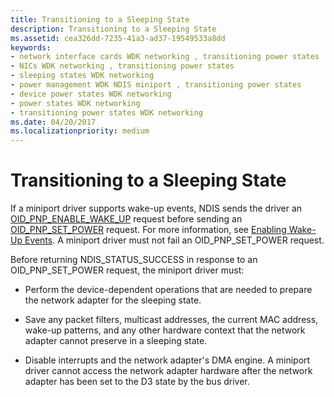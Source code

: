 ```yaml
---
title: Transitioning to a Sleeping State
description: Transitioning to a Sleeping State
ms.assetid: cea326dd-7235-41a3-ad37-19549533a8dd
keywords:
- network interface cards WDK networking , transitioning power states
- NICs WDK networking , transitioning power states
- sleeping states WDK networking
- power management WDK NDIS miniport , transitioning power states
- device power states WDK networking
- power states WDK networking
- transitioning power states WDK networking
ms.date: 04/20/2017
ms.localizationpriority: medium
---
```


# Transitioning to a Sleeping State





If a miniport driver supports wake-up events, NDIS sends the driver an [OID\_PNP\_ENABLE\_WAKE\_UP](https://docs.microsoft.com/windows-hardware/drivers/network/oid-pnp-enable-wake-up) request before sending an [OID\_PNP\_SET\_POWER](https://docs.microsoft.com/windows-hardware/drivers/network/oid-pnp-set-power) request. For more information, see [Enabling Wake-Up Events](enabling-wake-up-events.md). A miniport driver must not fail an OID\_PNP\_SET\_POWER request.

Before returning NDIS\_STATUS\_SUCCESS in response to an OID\_PNP\_SET\_POWER request, the miniport driver must:

-   Perform the device-dependent operations that are needed to prepare the network adapter for the sleeping state.

-   Save any packet filters, multicast addresses, the current MAC address, wake-up patterns, and any other hardware context that the network adapter cannot preserve in a sleeping state.

-   Disable interrupts and the network adapter's DMA engine. A miniport driver cannot access the network adapter hardware after the network adapter has been set to the D3 state by the bus driver.

 

 





